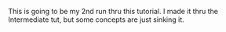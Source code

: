 This is going to be my 2nd run thru this tutorial.
I made it thru the Intermediate tut, but some concepts are just sinking it.
